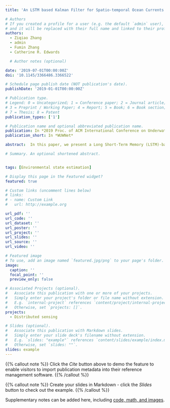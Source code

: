```yaml
---
title: 'An LSTM based Kalman Filter for Spatio-temporal Ocean Currents Assimilation'

# Authors
# If you created a profile for a user (e.g. the default `admin` user), write the username (folder name) here
# and it will be replaced with their full name and linked to their profile.
authors:
  - Ziqiao Zhang
  - admin
  - Fumin Zhang
  - Catherine R. Edwards

  # Author notes (optional)

date: '2019-07-01T00:00:00Z'
doi: '10.1145/3366486.3366522'

# Schedule page publish date (NOT publication's date).
publishDate: '2019-01-01T00:00:00Z'

# Publication type.
# Legend: 0 = Uncategorized; 1 = Conference paper; 2 = Journal article;
# 3 = Preprint / Working Paper; 4 = Report; 5 = Book; 6 = Book section;
# 7 = Thesis; 8 = Patent
publication_types: ['1']

# Publication name and optional abbreviated publication name.
publication: In *2019 Proc. of ACM International Conference on Underwater Networks and Systems*
publication_short: In *WUWNet*

abstract:  In this paper, we present a Long Short-Term Memory (LSTM)-based Kalman Filter for data assimilation of a 2D spatio-temporally varying depth-averaged ocean flow field for underwater glider path planning. The data source to the filter combines both the Eulerian flow map with the Lagrangian mobile sensor data stream. The depth-averaged flow is modeled as two components, the tidal and the non-tidal flow component. The tidal flow is modeled with ADCIRC (Advanced Three-Dimensional Circulation Model), while the non-tidal flow field is modeled by a set of spatial basis functions and their time series coefficients. The spatial basis functions are the principal modes derived by performing EOF (Empirical Orthogonal Functions) analysis on the historical surface flow field measured by high frequency radar (HFR), and the temporal coefficients of the spatial basis function are modeled by an LSTM neural network. The Kalman Filter is performed to combine the dynamics derived from the LSTM network, and the observations from the glider flow estimation data. Simulation results demonstrate that the proposed data assimilation method can give flow field prediction of reasonable accuracy.

# Summary. An optional shortened abstract.


tags: [Environmental state estimation]

# Display this page in the Featured widget?
featured: true

# Custom links (uncomment lines below)
# links:
# - name: Custom Link
#   url: http://example.org

url_pdf: ''
url_code: ''
url_dataset: ''
url_poster: ''
url_project: ''
url_slides: ''
url_source: ''
url_video: ''

# Featured image
# To use, add an image named `featured.jpg/png` to your page's folder.
image:
  caption: ''
  focal_point: ''
  preview_only: false

# Associated Projects (optional).
#   Associate this publication with one or more of your projects.
#   Simply enter your project's folder or file name without extension.
#   E.g. `internal-project` references `content/project/internal-project/index.md`.
#   Otherwise, set `projects: []`.
projects:
  - Distributed sensing

# Slides (optional).
#   Associate this publication with Markdown slides.
#   Simply enter your slide deck's filename without extension.
#   E.g. `slides: "example"` references `content/slides/example/index.md`.
#   Otherwise, set `slides: ""`.
slides: example
---
```


{{% callout note %}}
Click the _Cite_ button above to demo the feature to enable visitors to import publication metadata into their reference management software.
{{% /callout %}}

{{% callout note %}}
Create your slides in Markdown - click the _Slides_ button to check out the example.
{{% /callout %}}

Supplementary notes can be added here, including [code, math, and images](https://wowchemy.com/docs/writing-markdown-latex/).
